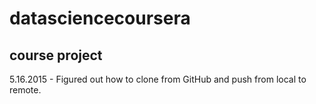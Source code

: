 # datasciencecoursera
## course project
5.16.2015 - Figured out how to clone from GitHub and push from local to remote. 